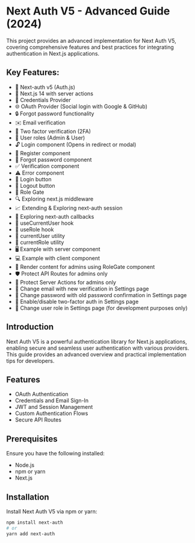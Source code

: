 # Next Auth V5 - Advanced Guide (2024)

This project provides an advanced implementation for Next Auth V5, covering comprehensive features and best practices for integrating authentication in Next.js applications.

## Key Features:

- 🔐 Next-auth v5 (Auth.js)
- 🚀 Next.js 14 with server actions
- 🔑 Credentials Provider
- 🌐 OAuth Provider (Social login with Google & GitHub)
- 🔒 Forgot password functionality
- ✉️ Email verification
- 📱 Two factor verification (2FA)
- 👥 User roles (Admin & User)
- 🔓 Login component (Opens in redirect or modal)
- 📝 Register component
- 🤔 Forgot password component
- ✅ Verification component
- ⚠️ Error component
- 🔘 Login button
- 🚪 Logout button
- 🚧 Role Gate
- 🔍 Exploring next.js middleware
- 📈 Extending & Exploring next-auth session
- 🔄 Exploring next-auth callbacks
- 👤 useCurrentUser hook
- 🛂 useRole hook
- 🧑 currentUser utility
- 👮 currentRole utility
- 🖥️ Example with server component
- 💻 Example with client component
- 👑 Render content for admins using RoleGate component
- 🛡️ Protect API Routes for admins only
- 🔐 Protect Server Actions for admins only
- 📧 Change email with new verification in Settings page
- 🔑 Change password with old password confirmation in Settings page
- 🔔 Enable/disable two-factor auth in Settings page
- 🔄 Change user role in Settings page (for development purposes only)

## Introduction

Next Auth V5 is a powerful authentication library for Next.js applications, enabling secure and seamless user authentication with various providers. This guide provides an advanced overview and practical implementation tips for developers.

## Features

- OAuth Authentication
- Credentials and Email Sign-In
- JWT and Session Management
- Custom Authentication Flows
- Secure API Routes

## Prerequisites

Ensure you have the following installed:

- Node.js
- npm or yarn
- Next.js

## Installation

Install Next Auth V5 via npm or yarn:

```bash
npm install next-auth
# or
yarn add next-auth
```
